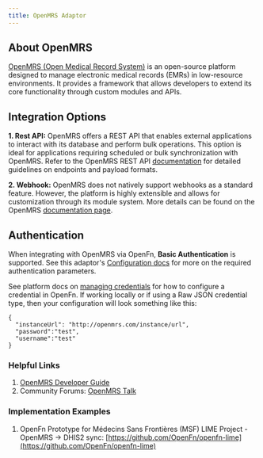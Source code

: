```yaml
---
title: OpenMRS Adaptor
---
```


## About OpenMRS

[OpenMRS (Open Medical Record System)](https://openmrs.org/) is an open-source platform designed to manage electronic medical records (EMRs) in low-resource environments. It provides a framework that allows developers to extend its core functionality through custom modules and APIs.

## Integration Options

**1. Rest API:** OpenMRS offers a REST API that enables external applications to interact with its database and perform bulk operations. This option is ideal for applications requiring scheduled or bulk synchronization with OpenMRS. Refer to the OpenMRS REST API [documentation](https://wiki.openmrs.org/) for detailed guidelines on endpoints and payload formats.

**2. Webhook:** OpenMRS does not natively support webhooks as a standard feature. However, the platform is highly extensible and allows for customization through its module system. More details can be found on the OpenMRS [documentation page​](https://wiki.openmrs.org/).

## Authentication

When integrating with OpenMRS via OpenFn, **Basic Authentication** is supported. See this adaptor's [Configuration docs](https://docs.openfn.org/adaptors/packages/openmrs-configuration-schema) for more on the required authentication parameters.

See platform docs on [managing credentials](https://github.com/OpenFn/docs/blob/main/documentation/manage-projects/manage-credentials) for how to configure a credential in OpenFn. If working locally or if using a Raw JSON credential type, then your configuration will look something like this:

```
{
  "instanceUrl": "http://openmrs.com/instance/url",
  "password":"test",
  "username":"test"
}
```

### Helpful Links

1. [OpenMRS Developer Guide](https://openmrs.atlassian.net/wiki/spaces/docs/pages/25476048/Developer+Guide)
2. Community Forums: [OpenMRS Talk](https://talk.openmrs.org/)

### Implementation Examples

1. OpenFn Prototype for Médecins Sans Frontières (MSF) LIME Project - OpenMRS -> DHIS2 sync: [https://github.com/OpenFn/openfn-lime](https://github.com/OpenFn/openfn-lime)




